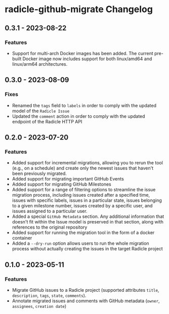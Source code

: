 # radicle-github-migrate Changelog

## 0.3.1 - 2023-08-22
### Features
* Support for multi-arch Docker images has been added. The current pre-built Docker image now includes support for both linux/amd64 and linux/arm64 architectures.

## 0.3.0 - 2023-08-09
### Fixes
* Renamed the `tags` field to `labels` in order to comply with the updated model of the `Radicle Issue`
* Updated the `comment` action in order to comply with the updated endpoint of the Radicle HTTP API

## 0.2.0 - 2023-07-20
### Features
* Added support for incremental migrations, allowing you to rerun the tool (e.g., on a schedule) and create only the newest issues that haven't been previously migrated.
* Added support for migrating important GitHub Events
* Added support for migrating GitHub Milestones
* Added support for a range of filtering options to streamline the issue migration process, including issues created after a specified time, issues with specific labels, issues in a particular state, issues belonging to a given milestone number, issues created by a specific user, and issues assigned to a particular user.
* Added a special `GitHub Metadata` section. Any additional information that doesn't fit within the Issue model is preserved in that section, along with references to the original repository
* Added support for running the migration tool in the form of a docker container
* Added a `--dry-run` option allows users to run the whole migration process without actually creating the issues in the target Radicle project

## 0.1.0 - 2023-05-11
### Features
* Migrate GitHub issues to a Radicle project (supported attributes `title`, `description`, `tags`, `state`, `comments`).
* Annotate migrated issues and comments with GitHub metadata (`owner`, `assignees`, `creation date`)
